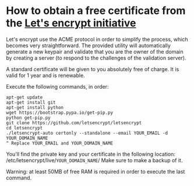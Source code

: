 # How to obtain a free certificate from the <a href="https://letsencrypt.org">Let's encrypt initiative</a>

Let's encrypt use the ACME protocol in order to simplify the process, which becomes very straightforward.
The provided utility will automatically generate a new keypair and validate that you are the owner of the domain by creating a server (to respond to the challenges of the validation server).

A standard certificate will be given to you absolutely free of charge. It is valid for 1 year and is renewable.

Execute the following commands, in order:

	apt-get update
	apt-get install git
	apt-get install python
	wget https://bootstrap.pypa.io/get-pip.py
	python get-pip.py
	git clone https://github.com/letsencrypt/letsencrypt
	cd letsencrypt
	./letsencrypt-auto certonly --standalone --email YOUR_EMAIL -d YOUR_DOMAIN_NAME
	^ Replace YOUR_EMAIL and YOUR_DOMAIN_NAME

You'll find the private key and your certificate in the following location: /etc/letsencrypt/live/`YOUR_DOMAIN_NAME`/
Make sure to make a backup of it.

Warning: at least 50MB of free RAM is required in order to execute the last command.
